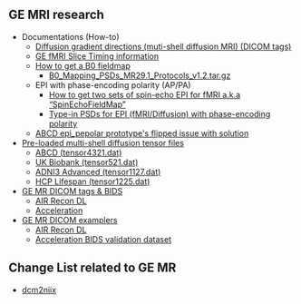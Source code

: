 ## GE MRI research
- Documentations (How-to)
  - [Diffusion gradient directions (muti-shell diffusion MRI) (DICOM tags)](https://raw.githubusercontent.com/mr-jaemin/ge-mri/main/doc/GE_tensor.pdf)
  - [GE fMRI Slice Timing information](https://raw.githubusercontent.com/mr-jaemin/ge-mri/main/doc/GE_fMRI_Slice_Timing_Info_Rev5.pdf)
  - [How to get a B0 fieldmap](https://raw.githubusercontent.com/mr-jaemin/ge-mri/main/doc/GE_B0Mapping_Info.pdf)
    - [B0_Mapping_PSDs_MR29.1_Protocols_v1.2.tar.gz](https://raw.githubusercontent.com/mr-jaemin/ge-mri/main/doc/B0_Mapping_PSDs_MR29.1_Protocols_v1.2.tar.gz)
  - EPI with phase-encoding polarity (AP/PA)
    - [How to get two sets of spin-echo EPI for fMRI a.k.a “SpinEchoFieldMap”](https://github.com/mr-jaemin/ge-mri/blob/main/doc/SE_EPI_fMRI_Fieldmap.pdf)
    - [Type-in PSDs for EPI (fMRI/Diffusion) with phase-encoding polarity](https://github.com/mr-jaemin/ge-mri/blob/main/doc/GE_EPI_PhaseEncoding.pdf)
  - [ABCD epi_pepolar prototype's flipped issue with solution](https://github.com/mr-jaemin/ge-mri/blob/main/doc/ABCD_epi_pepolar.pdf) 
- [Pre-loaded multi-shell diffusion tensor files](https://github.com/mr-jaemin/ge-mri/tree/main/tensor)
  - [ABCD (tensor4321.dat)](https://raw.githubusercontent.com/mr-jaemin/ge-mri/main/tensor/tensor4321.dat)
  - [UK Biobank (tensor521.dat)](https://raw.githubusercontent.com/mr-jaemin/ge-mri/main/tensor/tensor521.dat)
  - [ADNI3 Advanced (tensor1127.dat)](https://raw.githubusercontent.com/mr-jaemin/ge-mri/main/tensor/tensor1127.dat)
  - [HCP Lifespan (tensor1225.dat)](https://raw.githubusercontent.com/mr-jaemin/ge-mri/main/tensor/tensor1225.dat)
- [GE MR DICOM tags & BIDS](https://github.com/mr-jaemin/ge-mri/tree/main/DICOM)
  - [AIR Recon DL](https://github.com/mr-jaemin/ge-mri/tree/main/DICOM#air-recon-dl)   
  - [Acceleration](https://github.com/mr-jaemin/ge-mri/tree/main/DICOM#acceleration)
- [GE MR DICOM examplers](https://github.com/mr-jaemin/ge-mri/tree/main/data)
  - [AIR Recon DL](https://github.com/mr-jaemin/ge-mri/tree/main/data#ge-air-recon-dl)
  - [Acceleration BIDS validation dataset](https://github.com/mr-jaemin/ge-mri/tree/main/data#ge-acceleration-bids-validation-dataset)

## Change List related to GE MR
- [dcm2niix](https://github.com/mr-jaemin/ge-mri/tree/main/dcm2niix)

